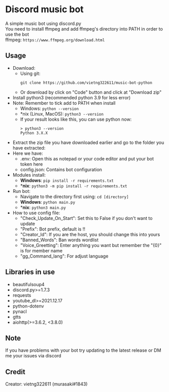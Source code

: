 # Discord music bot
A simple music bot using discord.py  
You need to install ffmpeg and add ffmpeg's directory into PATH in order to use the bot  
ffmpeg: ```https://www.ffmpeg.org/download.html```
## Usage
- Download:
  - Using git:
    ```
    git clone https://github.com/vietng322611/music-bot-python
    ```
  - Or download by click on "Code" button and click at "Download zip"
- Install python3 (recommended python 3.9 for less error)
- Note: Remember to tick add to PATH when install
  - Windows: `python --version`
  - *nix (Linux, MacOS): `python3 --version`
  - If your result looks like this, you can use python now:
    ```
    > python3 --version
    Python 3.X.X
    ```
- Extract the zip file you have downloaded earlier and go to the folder you have extracted:
- Here we have:
  - .env: Open this as notepad or your code editor and put your bot token here
  - config.json: Contains bot configuration
- Modules install:
  - **Windows**: `pip install -r requirements.txt`
  - ***nix**: `python3 -m pip install -r requirements.txt`
- Run bot:
  - Navigate to the directory first using: `cd [directory]`
  - **Windows**: `python main.py`
  - ***nix**: `python3 main.py`
- How to use config file:
  - "Check_Update_On_Start": Set this to False if you don't want to update
  - "Prefix": Bot prefix, default is !!
  - "Creator_Id": If you are the host, you should change this into yours
  - "Banned_Words": Ban words wordlist
  - "Voice_Greetting": Enter anything you want but remember the "{0}" is for member name
  - "gg_Command_lang": For adjust language
##
## Libraries in use
- beautifulsoup4
- discord.py>=1.7.3
- requests
- youtube_dl>=2021.12.17
- python-dotenv
- pynacl
- gtts
- aiohttp(>=3.6.2, <3.8.0)
## Note
If you have problems with your bot try updating to the latest release or DM me your issues via discord  
## Credit
Creator: vietng322611 (murasaki#1843)  
